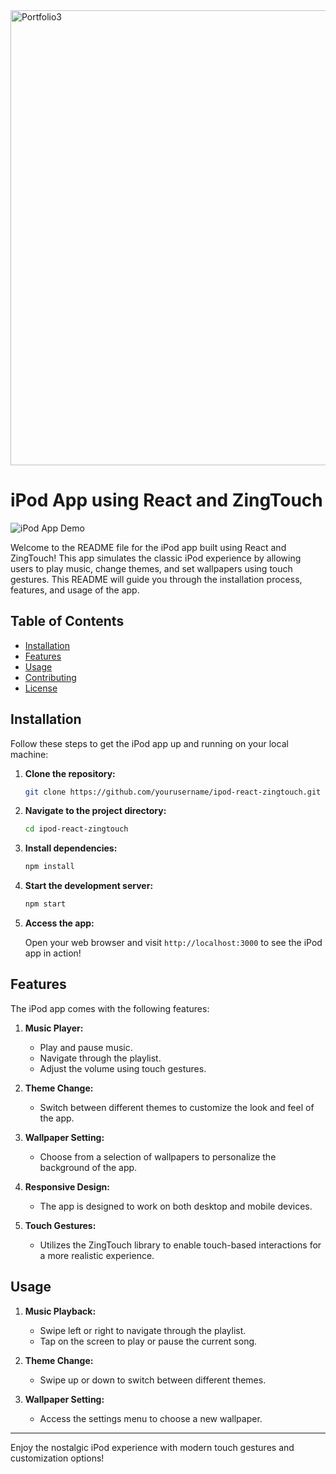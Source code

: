 <img width="728" alt="Portfolio3" src="https://github.com/homosapian1999/Project-Ipod/assets/52074379/99813986-48a1-4ea6-acd0-bf121900ffd6">

# iPod App using React and ZingTouch

![iPod App Demo](demo.gif)

Welcome to the README file for the iPod app built using React and ZingTouch! This app simulates the classic iPod experience by allowing users to play music, change themes, and set wallpapers using touch gestures. This README will guide you through the installation process, features, and usage of the app.

## Table of Contents

- [Installation](#installation)
- [Features](#features)
- [Usage](#usage)
- [Contributing](#contributing)
- [License](#license)

## Installation

Follow these steps to get the iPod app up and running on your local machine:

1. **Clone the repository:**

   ```bash
   git clone https://github.com/yourusername/ipod-react-zingtouch.git
   ```

2. **Navigate to the project directory:**

   ```bash
   cd ipod-react-zingtouch
   ```

3. **Install dependencies:**

   ```bash
   npm install
   ```

4. **Start the development server:**

   ```bash
   npm start
   ```

5. **Access the app:**

   Open your web browser and visit `http://localhost:3000` to see the iPod app in action!

## Features

The iPod app comes with the following features:

1. **Music Player:**
   - Play and pause music.
   - Navigate through the playlist.
   - Adjust the volume using touch gestures.

2. **Theme Change:**
   - Switch between different themes to customize the look and feel of the app.

3. **Wallpaper Setting:**
   - Choose from a selection of wallpapers to personalize the background of the app.

4. **Responsive Design:**
   - The app is designed to work on both desktop and mobile devices.

5. **Touch Gestures:**
   - Utilizes the ZingTouch library to enable touch-based interactions for a more realistic experience.

## Usage

1. **Music Playback:**
   - Swipe left or right to navigate through the playlist.
   - Tap on the screen to play or pause the current song.

2. **Theme Change:**
   - Swipe up or down to switch between different themes.

3. **Wallpaper Setting:**
   - Access the settings menu to choose a new wallpaper.



---

Enjoy the nostalgic iPod experience with modern touch gestures and customization options!
